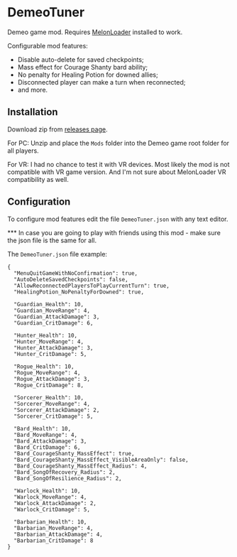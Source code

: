 # DemeoTuner

Demeo game mod. Requires [MelonLoader](https://github.com/LavaGang/MelonLoader/releases) installed to work.

Configurable mod features:
- Disable auto-delete for saved checkpoints;
- Mass effect for Courage Shanty bard ability;
- No penalty for Healing Potion for downed allies;
- Disconnected player can make a turn when reconnected;
- and more.

## Installation

Download zip from [releases page](https://github.com/IDizor/DemeoTuner/releases).

For PC: Unzip and place the `Mods` folder into the Demeo game root folder for all players.

For VR: I had no chance to test it with VR devices. Most likely the mod is not compatible with VR game version. And I'm not sure about MelonLoader VR compatibility as well.

## Configuration

To configure mod features edit the file `DemeoTuner.json` with any text editor.

*** In case you are going to play with friends using this mod - make sure the json file is the same for all.

The `DemeoTuner.json` file example:
```
{
  "MenuQuitGameWithNoConfirmation": true,
  "AutoDeleteSavedCheckpoints": false,
  "AllowReconnectedPlayersToPlayCurrentTurn": true,
  "HealingPotion_NoPenaltyForDowned": true,
          
  "Guardian_Health": 10,
  "Guardian_MoveRange": 4,
  "Guardian_AttackDamage": 3,
  "Guardian_CritDamage": 6,
  
  "Hunter_Health": 10,
  "Hunter_MoveRange": 4,
  "Hunter_AttackDamage": 3,
  "Hunter_CritDamage": 5,
  
  "Rogue_Health": 10,
  "Rogue_MoveRange": 4,
  "Rogue_AttackDamage": 3,
  "Rogue_CritDamage": 8,
  
  "Sorcerer_Health": 10,
  "Sorcerer_MoveRange": 4,
  "Sorcerer_AttackDamage": 2,
  "Sorcerer_CritDamage": 5,
  
  "Bard_Health": 10,
  "Bard_MoveRange": 4,
  "Bard_AttackDamage": 3,
  "Bard_CritDamage": 6,
  "Bard_CourageShanty_MassEffect": true,
  "Bard_CourageShanty_MassEffect_VisibleAreaOnly": false,
  "Bard_CourageShanty_MassEffect_Radius": 4,
  "Bard_SongOfRecovery_Radius": 2,
  "Bard_SongOfResilience_Radius": 2,
  
  "Warlock_Health": 10,
  "Warlock_MoveRange": 4,
  "Warlock_AttackDamage": 2,
  "Warlock_CritDamage": 5,
  
  "Barbarian_Health": 10,
  "Barbarian_MoveRange": 4,
  "Barbarian_AttackDamage": 4,
  "Barbarian_CritDamage": 8
}
```

